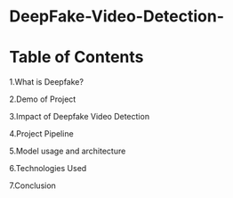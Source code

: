 # DeepFake-Video-Detection-
# Table of Contents

1.What is Deepfake?

2.Demo of Project

3.Impact of Deepfake Video Detection 

4.Project Pipeline 

5.Model usage and architecture

6.Technologies Used

7.Conclusion
